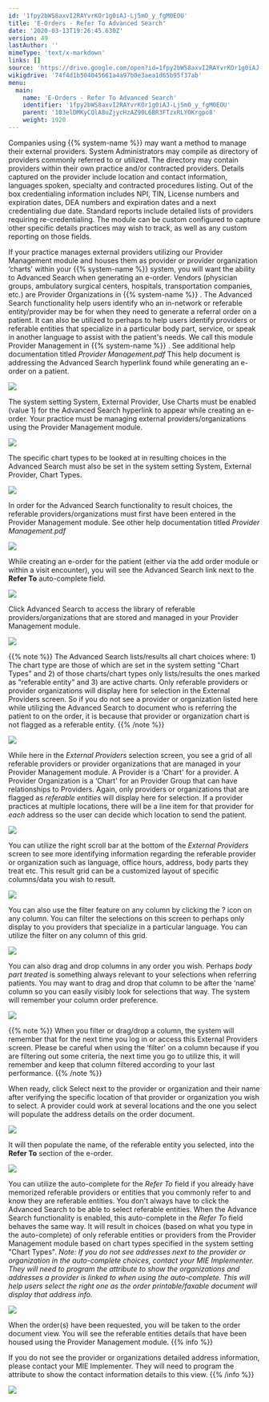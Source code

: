 ```yaml
---
id: '1fpy2bWS8axvI2RAYvrKOr1g0iAJ-Lj5mO_y_fgM0EOU'
title: 'E-Orders - Refer To Advanced Search'
date: '2020-03-13T19:26:45.630Z'
version: 49
lastAuthor: ''
mimeType: 'text/x-markdown'
links: []
source: 'https://drive.google.com/open?id=1fpy2bWS8axvI2RAYvrKOr1g0iAJ-Lj5mO_y_fgM0EOU'
wikigdrive: '74f4d1b504045661a4a97b0e3aea1d65b95f37ab'
menu:
  main:
    name: 'E-Orders - Refer To Advanced Search'
    identifier: '1fpy2bWS8axvI2RAYvrKOr1g0iAJ-Lj5mO_y_fgM0EOU'
    parent: '103elDMKyCQlA8uZjycHzAZ90L6BR3FTzxRLYOKrgpo8'
    weight: 1920
---
```

Companies using {{% system-name %}} may want a method to manage their external providers. System Administrators may compile as directory of providers commonly referred to or utilized. The directory may contain providers within their own practice and/or contracted providers. Details captured on the provider include location and contact information, languages spoken, specialty and contracted procedures listing. Out of the box credentialing information includes NPI, TIN, License numbers and expiration dates, DEA numbers and expiration dates and a next credentialing due date. Standard reports include detailed lists of providers requiring re-credentialing. The module can be custom configured to capture other specific details practices may wish to track, as well as any custom reporting on those fields.

If your practice manages external providers utilizing our Provider Management module and houses them as provider or provider organization ‘charts' within your {{% system-name %}} system, you will want the ability to Advanced Search when generating an e-order. Vendors (physician groups, ambulatory surgical centers, hospitals, transportation companies, etc.) are Provider Organizations in {{% system-name %}} . The Advanced Search functionality help users identify who an in-network or referable entity/provider may be for when they need to generate a referral order on a patient. It can also be utilized to perhaps to help users identify providers or referable entities that specialize in a particular body part, service, or speak in another language to assist with the patient's needs. We call this module Provider Management in {{% system-name %}} . See additional help documentation titled *Provider Management.pdf* This help document is addressing the Advanced Search hyperlink found while generating an e-order on a patient.
  
![](../e-orders-refer-to-advanced-search.assets/c1b3cec56d0d133e80dbdf2c466e4e4c.png)  

The system setting System, External Provider, Use Charts must be enabled (value 1) for the Advanced Search hyperlink to appear while creating an e-order. Your practice must be managing external providers/organizations using the Provider Management module.
  
![](../e-orders-refer-to-advanced-search.assets/977e6a5d639de64dc1cb9fd50e6e0b2e.png)  

The specific chart types to be looked at in resulting choices in the Advanced Search must also be set in the system setting System, External Provider, Chart Types.
  
![](../e-orders-refer-to-advanced-search.assets/b2476997f303d4f9e0791544275c6b4b.png)  

In order for the Advanced Search functionality to result choices, the referable providers/organizations must first have been entered in the Provider Management module. See other help documentation titled *Provider Management.pdf*
  
![](../e-orders-refer-to-advanced-search.assets/7dd3be3e3d9eb1efba1a46c2bce21cf4.png)  

While creating an e-order for the patient (either via the add order module or within a visit encounter), you will see the Advanced Search link next to the **Refer To** auto-complete field.
  
![](../e-orders-refer-to-advanced-search.assets/c1b3cec56d0d133e80dbdf2c466e4e4c.png)  

Click Advanced Search to access the library of referable providers/organizations that are stored and managed in your Provider Management module.
  
![](../e-orders-refer-to-advanced-search.assets/0aa6847a67a94ea071acd0295d5aa59b.png)  


{{% note %}}
The Advanced Search lists/results all chart choices where: 1) The chart type are those of which are set in the system setting "Chart Types" and 2) of those charts/chart types only lists/results the ones marked as "referable entity" and 3) are active charts. Only referable providers or provider organizations will display here for selection in the External Providers screen. So if you do not see a provider or organization listed here while utilizing the Advanced Search to document who is referring the patient to on the order, it is because that provider or organization chart is not flagged as a referable entity.
{{% /note %}}
  
![](../e-orders-refer-to-advanced-search.assets/4bec90c8d80bf805cce39fadae0b80b9.png)  

While here in the *External Providers* selection screen, you see a grid of all referable providers or provider organizations that are managed in your Provider Management module. A Provider is a ‘Chart' for a provider. A Provider Organization is a ‘Chart' for an Provider Group that can have relationships to Providers. Again, only providers or organizations that are flagged as *referable entities* will display here for selection. If a provider practices at multiple locations, there will be a line item for that provider for *each* address so the user can decide which location to send the patient.
  
![](../e-orders-refer-to-advanced-search.assets/9ac35fc6c7d160098bb96cad1c807a9b.png)  

You can utilize the right scroll bar at the bottom of the *External Providers* screen to see more identifying information regarding the referable provider or organization such as language, office hours, address, body parts they treat etc. This result grid can be a customized layout of specific columns/data you wish to result.
  
![](../e-orders-refer-to-advanced-search.assets/ed99fd066213e868dc4926af833b5279.png)  

You can also use the filter feature on any column by clicking the ? icon on any column. You can filter the selections on this screen to perhaps only display to you providers that specialize in a particular language. You can utilize the filter on any column of this grid.
  
![](../e-orders-refer-to-advanced-search.assets/37ff715c9386f79d31e0d9765153a3b9.png)  

You can also drag and drop columns in any order you wish. Perhaps *body part treated* is something always relevant to your selections when referring patients. You may want to drag and drop that column to be after the ‘name' column so you can easily visibly look for selections that way. The system will remember your column order preference.
  
![](../e-orders-refer-to-advanced-search.assets/516cd45c40e04be009b9bac7aad58863.png)  


{{% note %}}
When you filter or drag/drop a column, the system will remember that for the next time you log in or access this External Providers screen. Please be careful when using the ‘filter' on a column because if you are filtering out some criteria, the next time you go to utilize this, it will remember and keep that column filtered according to your last performance.
{{% /note %}}

When ready, click Select next to the provider or organization and their name after verifying the specific location of that provider or organization you wish to select. A provider could work at several locations and the one you select will populate the address details on the order document.
  
![](../e-orders-refer-to-advanced-search.assets/52aae338dfb813c2576db2fbae8e5b6c.png)  

It will then populate the name, of the referable entity you selected, into the **Refer To** section of the e-order.
  
![](../e-orders-refer-to-advanced-search.assets/49781ec9712343e7a228f1fe8f8add31.png)  

You can utilize the auto-complete for the *Refer To* field if you already have memorized referable providers or entities that you commonly refer to and know they are referable entities. You don't always have to click the Advanced Search to be able to select referable entities. When the Advance Search functionality is enabled, this auto-complete in the *Refer To* field behaves the same way. It will result in choices (based on what you type in the auto-complete) of only referable entities or providers from the Provider Management module based on chart types specified in the system setting "Chart Types". *Note: If you do not see addresses next to the provider or organization in the auto-complete choices, contact your MIE Implementer. They will need to program the attribute to show the organizations and addresses a provider is linked to when using the auto-complete. This will help users select the right one as the order printable/faxable document will display that address info.*
  
![](../e-orders-refer-to-advanced-search.assets/0f1f4c315479f0f3d58168da5cf66505.png)  

When the order(s) have been requested, you will be taken to the order document view. You will see the referable entities details that have been housed using the Provider Management module.
{{% info %}}

If you do not see the provider or organizations detailed address information, please contact your MIE Implementer. They will need to program the attribute to show the contact information details to this view.
{{% /info %}}
  
![](../e-orders-refer-to-advanced-search.assets/c35e8ceda86c4e5bd76cfe2759a9670d.png)  

